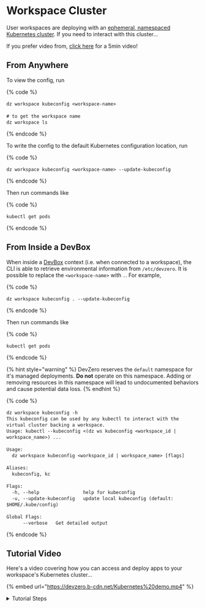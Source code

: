 # Workspace Cluster

User workspaces are deploying with an [ephemeral, namespaced Kubernetes cluster](../references/terminology.md#workspace-cluster). If you need to interact with this cluster...

If you prefer video from, [click here](kubernetes-cluster.md#tutorial-video) for a 5min video!

## From Anywhere

To view the config, run

{% code %}
```
dz workspace kubeconfig <workspace-name>

# to get the workspace name
dz workspace ls
```
{% endcode %}

To write the config to the default Kubernetes configuration location, run

{% code %}
```
dz workspace kubeconfig <workspace-name> --update-kubeconfig
```
{% endcode %}

Then run commands like

{% code %}
```
kubectl get pods
```
{% endcode %}

## From Inside a DevBox

When inside a [DevBox](../references/terminology.md#devbox) context (i.e. when connected to a workspace), the CLI is able to retrieve environmental information from `/etc/devzero`. It is possible to replace the `<workspace-name>` with `.`. For example,

{% code %}
```
dz workspace kubeconfig . --update-kubeconfig
```
{% endcode %}

Then run commands like

{% code %}
```
kubectl get pods
```
{% endcode %}

{% hint style="warning" %}
DevZero reserves the `default` namespace for it's managed deployments. **Do not** operate on this namespace. Adding or removing resources in this namespace will lead to undocumented behaviors and cause potential data loss.
{% endhint %}

{% code %}
```
dz workspace kubeconfig -h
This kubeconfig can be used by any kubectl to interact with the virtual cluster backing a workspace.
Usage: kubectl --kubeconfig <(dz ws kubeconfig <workspace_id | workspace_name>) ...

Usage:
  dz workspace kubeconfig <workspace_id | workspace_name> [flags]

Aliases:
  kubeconfig, kc

Flags:
  -h, --help                help for kubeconfig
  -u, --update-kubeconfig   update local kubeconfig (default: $HOME/.kube/config)

Global Flags:
      --verbose   Get detailed output
```
{% endcode %}

## Tutorial Video

Here's a video covering how you can access and deploy apps to your workspace's Kubernetes cluster...

{% embed url="https://devzero.b-cdn.net/Kubernetes%20demo.mp4" %}

<details>

<summary>Tutorial Steps</summary>

1. Create a recipe that you can use at [devzero.io/dashboard/recipes/new](https://www.devzero.io/dashboard/recipes/new) (give it any name and leave everything else blank and click `Create a recipe`).

<figure><img src="../.gitbook/assets/new-recipe-blank.png" alt=""><figcaption><p>Recipe with no repo</p></figcaption></figure>

2. Use the following recipe, then `Save and Build` and then `Publish` once the build completes successfully (it uses Google Cloud Platform's [`microservices-demo`](https://github.com/GoogleCloudPlatform/microservices-demo) repo).

{% code lineNumbers="true" %}
```yaml
version: "3"
build:
  steps:
    - type: apt-get
      packages: ["apt-transport-https", "build-essential", "ca-certificates", "curl", "git", "nano", "software-properties-common", "ssh", "sudo", "tar", "unzip", "vim", "wget", "zip"]
    - type: git-clone
      url: https://github.com/GoogleCloudPlatform/microservices-demo
    - type: command
      command: |
        curl -LO "https://dl.k8s.io/release/$(curl -L -s https://dl.k8s.io/release/stable.txt)/bin/linux/amd64/kubectl"
        sudo install -o root -g root -m 0755 kubectl /usr/local/bin/kubectl && rm kubectl
    - type: command
      command: |
        curl -Lo skaffold https://storage.googleapis.com/skaffold/releases/latest/skaffold-linux-amd64 && \
        sudo install skaffold /usr/local/bin/
    - type: apt-get
      packages: ["docker-ce", "docker-ce-cli", "containerd.io"]
      extra_repositories:
        - key_url: https://download.docker.com/linux/ubuntu/gpg
          repository: https://download.docker.com/linux/ubuntu
          components: []
          distribution: ""
    - type: command
      command: |
        usermod -aG docker devzero
        systemctl enable docker.service
        systemctl enable containerd.service
      user: root
```
{% endcode %}

3. Build a workspace from the recipe, and run the following in your terminal:

{% code %}
```
dz workspace connect <workspace-name>
```
{% endcode %}

4. Run the following steps inside the SSH session that's connected to your workspace:

{% code %}
```
dz workspace kubeconfig . --update-kubeconfig  # will ask to login
kubectl get pods  # verification

cd /home/devzero/microservices-demo
skaffold run --default-repo ttl.sh  # this will take a bit of time since its building multiple docker images (~5mins)
kubectl port-forward --address 0.0.0.0 deployment/frontend 8088:8080
```
{% endcode %}

5. Verify that all the pods are running:

{% code %}
```
kubectl get pods
```
{% endcode %}

Visit, `<workspace-name>:8088` in your browser to see the running frontend!

</details>
